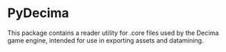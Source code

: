 # PyDecima

This package contains a reader utility for .core files used by the Decima game engine, intended for use in exporting
assets and datamining.